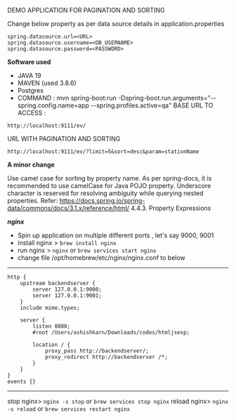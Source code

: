 DEMO APPLICATION FOR PAGINATION AND SORTING

Change below property as per data source details in application.properties
```
spring.datasource.url=<URL>
spring.datasource.username=<DB_USERNAME>
spring.datasource.password=<PASSWORD>
```
**Software used**
* JAVA 19
* MAVEN (used 3.8.6)
* Postgres
* COMMAND : mvn spring-boot:run -Dspring-boot.run.arguments="--spring.config.name=app --spring.profiles.active=qa"
BASE URL TO ACCESS :
````
http://localhost:9111/ev/
````

URL WITH PAGINATION AND SORTING
````
http://localhost:9111/ev/?limit=5&sort=desc&param=stationName
````

**A minor change**

Use camel case for sorting by property name.
As per spring-docs, it is recommended to use camelCase for Java POJO property.
Underscore character is reserved for resolving ambiguity while querying nested properties.
Refer: https://docs.spring.io/spring-data/commons/docs/3.1.x/reference/html/
4.4.3. Property Expressions

***nginx***
* Spin up application on multiple different ports , let's say 9000, 9001
* install nginx > `brew install nginx`
* run nginx > `nginx` or `brew services start nginx`
* change file /opt/homebrew/etc/nginx/nginx.conf to below
---

    http {
        upstream backendserver {
            server 127.0.0.1:9000;
            server 127.0.0.1:9001;
        }
        include mime.types;

        server {
            listen 8080;
            #root /Users/ashishkarn/Downloads/codes/htmljsexp;

            location / {
                proxy_pass http://backendserver/;
                proxy_redirect http://backendserver /*;
            }
        }
    }
    events {}

---

stop nginx> `nginx -s stop` or `brew services stop nginx`
reload nginx> `nginx -s reload` or `brew services restart nginx`
